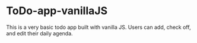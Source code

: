 # ToDo-app-vanillaJS

This is a very basic todo app built with vanilla JS. Users can add, check off, and edit their daily agenda. 

